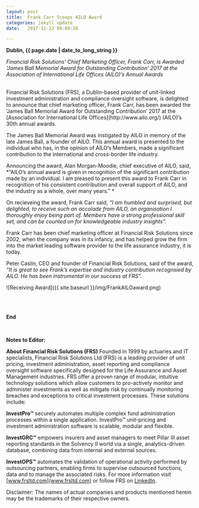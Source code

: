 ```yaml
---
layout: post
title:  Frank Carr Scoops AILO Award
categories: jekyll update
date:   2017-11-22 09:09:28

---
```


**Dublin, {{ page.date | date_to_long_string }}** 

*Financial Risk Solutions’ Chief Marketing Officer, Frank Carr, is Awarded ‘James Ball Memorial Award for Outstanding Contribution’ 2017 at the Association of International Life Offices (AILO)’s Annual Awards*



<br>
Financial Risk Solutions (FRS), a Dublin-based provider of unit-linked investment administration and compliance oversight software, is delighted to announce that chief marketing officer, Frank Carr, has been awarded the ‘James Ball Memorial Award for Outstanding Contribution’ 2017 at the [Association for International Life Offices](http://www.ailo.org/) (AILO)’s 30th annual awards.  

The James Ball Memorial Award was instigated by AILO in memory of the late James Ball, a founder of AILO.  This annual award is presented to the individual who has, in the opinion of AILO’s Members, made a significant contribution to the international and cross-border life industry.

Announcing the award, Alan Morgan-Moodie, chief executive of AILO, said, *“AILO’s annual award is given in recognition of the significant contribution made by an individual. I am pleased to present this award to Frank Carr in recognition of his consistent contribution and overall support of AILO, and the industry as a whole, over many years.” *

On recieveing the award, Frank Carr said, *“I am humbled and surprised, but delighted, to receive such an accolade from AILO, an organisation I thoroughly enjoy being part of.  Members have a strong professional skill set, and can be counted on for knowledgeable industry insights”.*

Frank Carr has been chief marketing officer at Financial Risk Solutions since 2002, when the company was in its infancy, and has helped grow the firm into the market leading software provider to the life assurance industry, it is today.  

Peter Caslin, CEO and founder of Financial Risk Solutions, said of the award, *“It is great to see Frank’s expertise and industry contribution recognsied by AILO. He has been instrumental in our success at FRS”.*

![Receiving Award]({{ site.baseurl }}/img/FrankAILOaward.png) <br><br>

<br>



**End**

<br>

**Notes to Editor:**


**About Financial Risk Solutions (FRS)**
Founded in 1999 by actuaries and IT specialists, Financial Risk Solutions Ltd (FRS) is a leading provider of unit pricing, investment administration, asset reporting and compliance oversight software specifically designed for the Life Assurance and Asset Management industries. 
FRS offer a proven range of modular, intuitive technology solutions which allow customers to pro-actively monitor and administer investments as well as mitigate risk by continually monitoring breaches and exceptions to critical investment processes. These solutions include:

**InvestPro™** securely automates multiple complex fund administration processes within a single application. InvestPro™ unit-pricing and investment administration software is scalable, modular and flexible. 

**InvestGRC™** empowers insurers and asset managers to meet Pillar III asset reporting standards in the Solvency II world via a single, analytics-driven database, combining data from internal and external sources. 

**InvestOPS™** automates the validation of operational activity performed by outsourcing partners, enabling firms to supervise outsourced functions, data and to manage the associated risks. 
For more information visit [www.frsltd.com](www.frsltd.com) or follow FRS on [LinkedIn](https://www.linkedin.com/company/frs-ltd).


Disclaimer: The names of actual companies and products mentioned herein may be the trademarks of their respective owners.  

